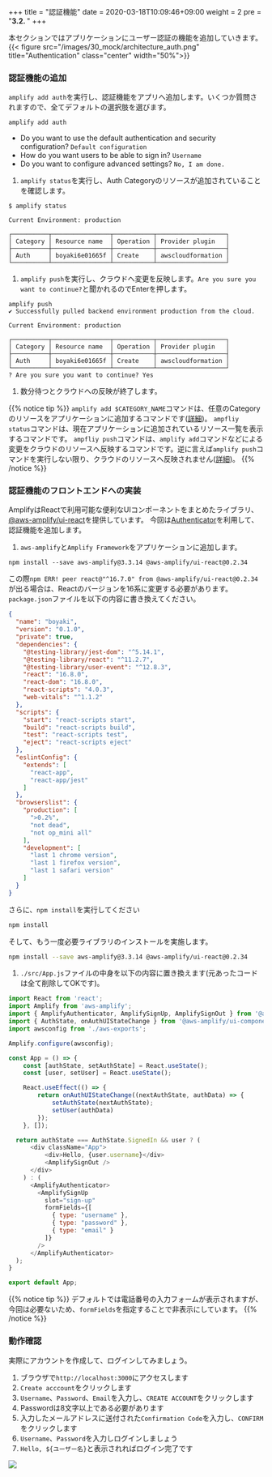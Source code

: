 +++
title = "認証機能"
date = 2020-03-18T10:09:46+09:00
weight = 2
pre = "<b>3.2. </b>"
+++

本セクションではアプリケーションにユーザー認証の機能を追加していきます。
{{< figure src="/images/30_mock/architecture_auth.png" title="Authentication" class="center" width="50%">}}

### 認証機能の追加
`amplify add auth`を実行し、認証機能をアプリへ追加します。いくつか質問されますので、全てデフォルトの選択肢を選びます。

```sh
amplify add auth
```

- Do you want to use the default authentication and security configuration? `Default configuration`
- How do you want users to be able to sign in? `Username`
- Do you want to configure advanced settings? `No, I am done.`

1. `amplify status`を実行し、Auth Categoryのリソースが追加されていることを確認します。
```
$ amplify status

Current Environment: production
    
┌──────────┬────────────────┬───────────┬───────────────────┐
│ Category │ Resource name  │ Operation │ Provider plugin   │
├──────────┼────────────────┼───────────┼───────────────────┤
│ Auth     │ boyaki6e01665f │ Create    │ awscloudformation │
└──────────┴────────────────┴───────────┴───────────────────┘
```
1. `amplify push`を実行し、クラウドへ変更を反映します。`Are you sure you want to continue?`と聞かれるのでEnterを押します。
```
amplify push
✔ Successfully pulled backend environment production from the cloud.

Current Environment: production

┌──────────┬────────────────┬───────────┬───────────────────┐
│ Category │ Resource name  │ Operation │ Provider plugin   │
├──────────┼────────────────┼───────────┼───────────────────┤
│ Auth     │ boyaki6e01665f │ Create    │ awscloudformation │
└──────────┴────────────────┴───────────┴───────────────────┘
? Are you sure you want to continue? Yes
```
1. 数分待つとクラウドへの反映が終了します。

{{% notice tip %}}
`amplify add $CATEGORY_NAME`コマンドは、任意のCategoryのリソースをアプリケーションに追加するコマンドです([詳細](https://docs.amplify.aws/cli/start/workflows#amplify-category-add))。
`ampfliy status`コマンドは、現在アプリケーションに追加されているリソース一覧を表示するコマンドです。
`ampfliy push`コマンドは、`amplify add`コマンドなどによる変更をクラウドのリソースへ反映するコマンドです。逆に言えば`amplify push`コマンドを実行しない限り、クラウドのリソースへ反映されません([詳細](https://docs.amplify.aws/cli/start/workflows#amplify-push))。
{{% /notice %}}

### 認証機能のフロントエンドへの実装
AmplifyはReactで利用可能な便利なUIコンポーネントをまとめたライブラリ、[@aws-amplify/ui-react](https://docs.amplify.aws/ui/q/framework/react)を提供しています。
今回は[Authenticator](https://docs.amplify.aws/ui/auth/authenticator/q/framework/react)を利用して、認証機能を追加します。

1. `aws-amplify`と`Amplify Framework`をアプリケーションに追加します。
```
npm install --save aws-amplify@3.3.14 @aws-amplify/ui-react@0.2.34
```
この際`npm ERR! peer react@"^16.7.0" from @aws-amplify/ui-react@0.2.34`が出る場合は、Reactのバージョンを16系に変更する必要があります。`package.json`ファイルを以下の内容に書き換えてください。
```json
{
  "name": "boyaki",
  "version": "0.1.0",
  "private": true,
  "dependencies": {
    "@testing-library/jest-dom": "^5.14.1",
    "@testing-library/react": "^11.2.7",
    "@testing-library/user-event": "^12.8.3",
    "react": "16.8.0",
    "react-dom": "16.8.0",
    "react-scripts": "4.0.3",
    "web-vitals": "^1.1.2"
  },
  "scripts": {
    "start": "react-scripts start",
    "build": "react-scripts build",
    "test": "react-scripts test",
    "eject": "react-scripts eject"
  },
  "eslintConfig": {
    "extends": [
      "react-app",
      "react-app/jest"
    ]
  },
  "browserslist": {
    "production": [
      ">0.2%",
      "not dead",
      "not op_mini all"
    ],
    "development": [
      "last 1 chrome version",
      "last 1 firefox version",
      "last 1 safari version"
    ]
  }
}
```
さらに、`npm install`を実行してください
```bash
npm install
```
そして、もう一度必要ライブラリのインストールを実施します。
```bash
npm install --save aws-amplify@3.3.14 @aws-amplify/ui-react@0.2.34
```
1. `./src/App.js`ファイルの中身を以下の内容に置き換えます(元あったコードは全て削除してOKです)。

```js
import React from 'react';
import Amplify from 'aws-amplify';
import { AmplifyAuthenticator, AmplifySignUp, AmplifySignOut } from '@aws-amplify/ui-react';
import { AuthState, onAuthUIStateChange } from '@aws-amplify/ui-components';
import awsconfig from './aws-exports';

Amplify.configure(awsconfig);

const App = () => {
    const [authState, setAuthState] = React.useState();
    const [user, setUser] = React.useState();

    React.useEffect(() => {
        return onAuthUIStateChange((nextAuthState, authData) => {
            setAuthState(nextAuthState);
            setUser(authData)
        });
    }, []);

  return authState === AuthState.SignedIn && user ? (
      <div className="App">
          <div>Hello, {user.username}</div>
          <AmplifySignOut />
      </div>
    ) : (
      <AmplifyAuthenticator>
        <AmplifySignUp
          slot="sign-up"
          formFields={[
            { type: "username" },
            { type: "password" },
            { type: "email" }
          ]}
        />
      </AmplifyAuthenticator>
  );
}

export default App;
```

{{% notice tip %}}
デフォルトでは電話番号の入力フォームが表示されますが、今回は必要ないため、`formFields`を指定することで非表示にしています。
{{% /notice %}}

### 動作確認
実際にアカウントを作成して、ログインしてみましょう。

1. ブラウザで`http://localhost:3000`にアクセスします
1. `Create acccount`をクリックします
1. `Username`、`Password`、`Email`を入力し、`CREATE ACCOUNT`をクリックします
  1. Passwordは8文字以上である必要があります
1. 入力したメールアドレスに送付された`Confirmation Code`を入力し、`CONFIRM`をクリックします
1. `Username`、`Password`を入力しログインしましょう
1. `Hello, ${ユーザー名}`と表示されればログイン完了です

![](/images/30_mock/auth.png)